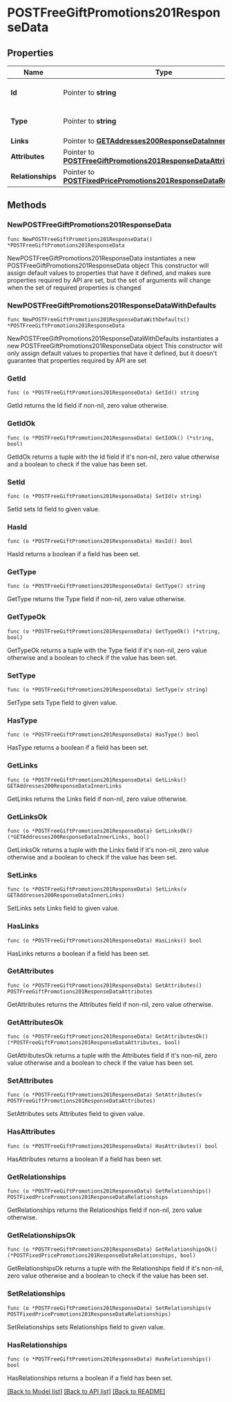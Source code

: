 # POSTFreeGiftPromotions201ResponseData

## Properties

Name | Type | Description | Notes
------------ | ------------- | ------------- | -------------
**Id** | Pointer to **string** | The resource&#39;s id | [optional] 
**Type** | Pointer to **string** | The resource&#39;s type | [optional] [default to "free_gift_promotions"]
**Links** | Pointer to [**GETAddresses200ResponseDataInnerLinks**](GETAddresses200ResponseDataInnerLinks.md) |  | [optional] 
**Attributes** | Pointer to [**POSTFreeGiftPromotions201ResponseDataAttributes**](POSTFreeGiftPromotions201ResponseDataAttributes.md) |  | [optional] 
**Relationships** | Pointer to [**POSTFixedPricePromotions201ResponseDataRelationships**](POSTFixedPricePromotions201ResponseDataRelationships.md) |  | [optional] 

## Methods

### NewPOSTFreeGiftPromotions201ResponseData

`func NewPOSTFreeGiftPromotions201ResponseData() *POSTFreeGiftPromotions201ResponseData`

NewPOSTFreeGiftPromotions201ResponseData instantiates a new POSTFreeGiftPromotions201ResponseData object
This constructor will assign default values to properties that have it defined,
and makes sure properties required by API are set, but the set of arguments
will change when the set of required properties is changed

### NewPOSTFreeGiftPromotions201ResponseDataWithDefaults

`func NewPOSTFreeGiftPromotions201ResponseDataWithDefaults() *POSTFreeGiftPromotions201ResponseData`

NewPOSTFreeGiftPromotions201ResponseDataWithDefaults instantiates a new POSTFreeGiftPromotions201ResponseData object
This constructor will only assign default values to properties that have it defined,
but it doesn't guarantee that properties required by API are set

### GetId

`func (o *POSTFreeGiftPromotions201ResponseData) GetId() string`

GetId returns the Id field if non-nil, zero value otherwise.

### GetIdOk

`func (o *POSTFreeGiftPromotions201ResponseData) GetIdOk() (*string, bool)`

GetIdOk returns a tuple with the Id field if it's non-nil, zero value otherwise
and a boolean to check if the value has been set.

### SetId

`func (o *POSTFreeGiftPromotions201ResponseData) SetId(v string)`

SetId sets Id field to given value.

### HasId

`func (o *POSTFreeGiftPromotions201ResponseData) HasId() bool`

HasId returns a boolean if a field has been set.

### GetType

`func (o *POSTFreeGiftPromotions201ResponseData) GetType() string`

GetType returns the Type field if non-nil, zero value otherwise.

### GetTypeOk

`func (o *POSTFreeGiftPromotions201ResponseData) GetTypeOk() (*string, bool)`

GetTypeOk returns a tuple with the Type field if it's non-nil, zero value otherwise
and a boolean to check if the value has been set.

### SetType

`func (o *POSTFreeGiftPromotions201ResponseData) SetType(v string)`

SetType sets Type field to given value.

### HasType

`func (o *POSTFreeGiftPromotions201ResponseData) HasType() bool`

HasType returns a boolean if a field has been set.

### GetLinks

`func (o *POSTFreeGiftPromotions201ResponseData) GetLinks() GETAddresses200ResponseDataInnerLinks`

GetLinks returns the Links field if non-nil, zero value otherwise.

### GetLinksOk

`func (o *POSTFreeGiftPromotions201ResponseData) GetLinksOk() (*GETAddresses200ResponseDataInnerLinks, bool)`

GetLinksOk returns a tuple with the Links field if it's non-nil, zero value otherwise
and a boolean to check if the value has been set.

### SetLinks

`func (o *POSTFreeGiftPromotions201ResponseData) SetLinks(v GETAddresses200ResponseDataInnerLinks)`

SetLinks sets Links field to given value.

### HasLinks

`func (o *POSTFreeGiftPromotions201ResponseData) HasLinks() bool`

HasLinks returns a boolean if a field has been set.

### GetAttributes

`func (o *POSTFreeGiftPromotions201ResponseData) GetAttributes() POSTFreeGiftPromotions201ResponseDataAttributes`

GetAttributes returns the Attributes field if non-nil, zero value otherwise.

### GetAttributesOk

`func (o *POSTFreeGiftPromotions201ResponseData) GetAttributesOk() (*POSTFreeGiftPromotions201ResponseDataAttributes, bool)`

GetAttributesOk returns a tuple with the Attributes field if it's non-nil, zero value otherwise
and a boolean to check if the value has been set.

### SetAttributes

`func (o *POSTFreeGiftPromotions201ResponseData) SetAttributes(v POSTFreeGiftPromotions201ResponseDataAttributes)`

SetAttributes sets Attributes field to given value.

### HasAttributes

`func (o *POSTFreeGiftPromotions201ResponseData) HasAttributes() bool`

HasAttributes returns a boolean if a field has been set.

### GetRelationships

`func (o *POSTFreeGiftPromotions201ResponseData) GetRelationships() POSTFixedPricePromotions201ResponseDataRelationships`

GetRelationships returns the Relationships field if non-nil, zero value otherwise.

### GetRelationshipsOk

`func (o *POSTFreeGiftPromotions201ResponseData) GetRelationshipsOk() (*POSTFixedPricePromotions201ResponseDataRelationships, bool)`

GetRelationshipsOk returns a tuple with the Relationships field if it's non-nil, zero value otherwise
and a boolean to check if the value has been set.

### SetRelationships

`func (o *POSTFreeGiftPromotions201ResponseData) SetRelationships(v POSTFixedPricePromotions201ResponseDataRelationships)`

SetRelationships sets Relationships field to given value.

### HasRelationships

`func (o *POSTFreeGiftPromotions201ResponseData) HasRelationships() bool`

HasRelationships returns a boolean if a field has been set.


[[Back to Model list]](../README.md#documentation-for-models) [[Back to API list]](../README.md#documentation-for-api-endpoints) [[Back to README]](../README.md)


